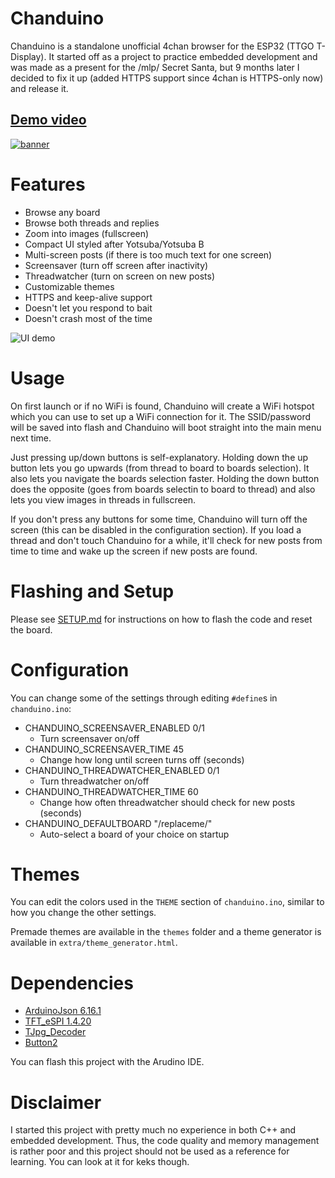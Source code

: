 # Chanduino
Chanduino is a standalone unofficial 4chan browser for the ESP32 (TTGO T-Display). It started off as a project to practice embedded development and was made as a present for the /mlp/ Secret Santa, but 9 months later I decided to fix it up (added HTTPS support since 4chan is HTTPS-only now) and release it.

## [Demo video](https://www.youtube.com/watch?v=RlFtYx4oX9U)

[![banner](banner.jpg?raw=true)](https://www.youtube.com/watch?v=RlFtYx4oX9U)

# Features
- Browse any board
- Browse both threads and replies
- Zoom into images (fullscreen)
- Compact UI styled after Yotsuba/Yotsuba B
- Multi-screen posts (if there is too much text for one screen)
- Screensaver (turn off screen after inactivity)
- Threadwatcher (turn on screen on new posts)
- Customizable themes
- HTTPS and keep-alive support
- Doesn't let you respond to bait
- Doesn't crash most of the time

![UI demo](yotsuba.jpg?raw=true)

# Usage
On first launch or if no WiFi is found, Chanduino will create a WiFi hotspot which you can use to set up a WiFi connection for it. The SSID/password will be saved into flash and Chanduino will boot straight into the main menu next time.

Just pressing up/down buttons is self-explanatory. Holding down the up button lets you go upwards (from thread to board to boards selection). It also lets you navigate the boards selection faster. Holding the down button does the opposite (goes from boards selectin to board to thread) and also lets you view images in threads in fullscreen.

If you don't press any buttons for some time, Chanduino will turn off the screen (this can be disabled in the configuration section). If you load a thread and don't touch Chanduino for a while, it'll check for new posts from time to time and wake up the screen if new posts are found.

# Flashing and Setup
Please see [SETUP.md](SETUP.md) for instructions on how to flash the code and reset the board.

# Configuration
You can change some of the settings through editing `#define`s in `chanduino.ino`:  
 - CHANDUINO_SCREENSAVER_ENABLED 0/1
   - Turn screensaver on/off
 - CHANDUINO_SCREENSAVER_TIME 45
   - Change how long until screen turns off (seconds)
 - CHANDUINO_THREADWATCHER_ENABLED 0/1
   - Turn threadwatcher on/off
 - CHANDUINO_THREADWATCHER_TIME 60
   - Change how often threadwatcher should check for new posts (seconds)
 - CHANDUINO_DEFAULTBOARD "/replaceme/"
   - Auto-select a board of your choice on startup

# Themes
You can edit the colors used in the `THEME` section of `chanduino.ino`, similar to how you change the other settings. 

Premade themes are available in the `themes` folder and a theme generator is available in `extra/theme_generator.html`.

# Dependencies
- [ArduinoJson 6.16.1](https://arduinojson.org/)
- [TFT_eSPI 1.4.20](https://github.com/Bodmer/TFT_eSPI)
- [TJpg_Decoder](https://github.com/Bodmer/TJpg_Decoder)
- [Button2](https://github.com/LennartHennigs/Button2)

You can flash this project with the Arudino IDE.

# Disclaimer
I started this project with pretty much no experience in both C++ and embedded development. Thus, the code quality and memory management is rather poor and this project should not be used as a reference for learning. You can look at it for keks though.
